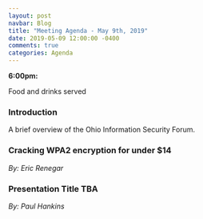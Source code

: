 ```yaml
---
layout: post
navbar: Blog
title: "Meeting Agenda - May 9th, 2019"
date: 2019-05-09 12:00:00 -0400
comments: true
categories: Agenda
---
```


**6:00pm:**

Food and drinks served

### Introduction

A brief overview of the Ohio Information Security Forum.

### **Cracking WPA2 encryption for under $14**
_By: Eric Renegar_

### **Presentation Title TBA**
_By: Paul Hankins_
